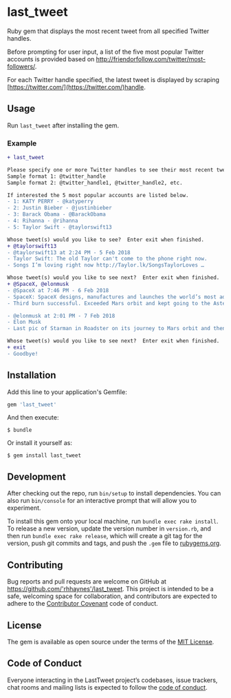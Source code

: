 # last_tweet

Ruby gem that displays the most recent tweet from all specified Twitter handles.

Before prompting for user input, a list of the five most popular Twitter accounts is provided based on http://friendorfollow.com/twitter/most-followers/.

For each Twitter handle specified, the latest tweet is displayed by scraping [https://twitter.com/](https://twitter.com/)handle.

## Usage

Run `last_tweet` after installing the gem.

### Example

```diff
+ last_tweet

Please specify one or more Twitter handles to see their most recent tweet.
Sample format 1: @twitter_handle
Sample format 2: @twitter_handle1, @twitter_handle2, etc.

If interested the 5 most popular accounts are listed below.
- 1: KATY PERRY - @katyperry
- 2: Justin Bieber - @justinbieber
- 3: Barack Obama - @BarackObama
- 4: Rihanna - @rihanna
- 5: Taylor Swift - @taylorswift13

Whose tweet(s) would you like to see?  Enter exit when finished.
+ @taylorswift13
- @taylorswift13 at 2:24 PM - 5 Feb 2018
- Taylor Swift: The old Taylor can't come to the phone right now.
- Songs I’m loving right now http://Taylor.lk/SongsTaylorLoves …

Whose tweet(s) would you like to see next?  Enter exit when finished.
+ @SpaceX, @elonmusk
- @SpaceX at 7:46 PM - 6 Feb 2018
- SpaceX: SpaceX designs, manufactures and launches the world’s most advanced rockets and spacecraft.
- Third burn successful. Exceeded Mars orbit and kept going to the Asteroid Belt.pic.twitter.com/bKhRN73WHF

- @elonmusk at 2:01 PM - 7 Feb 2018
- Elon Musk
- Last pic of Starman in Roadster on its journey to Mars orbit and then the Asteroid Belt https://www.instagram.com/p/Be6VZEzgAEk/

Whose tweet(s) would you like to see next?  Enter exit when finished.
+ exit
- Goodbye!
```

## Installation

Add this line to your application's Gemfile:

```ruby
gem 'last_tweet'
```

And then execute:

    $ bundle

Or install it yourself as:

    $ gem install last_tweet

## Development

After checking out the repo, run `bin/setup` to install dependencies. You can also run `bin/console` for an interactive prompt that will allow you to experiment.

To install this gem onto your local machine, run `bundle exec rake install`. To release a new version, update the version number in `version.rb`, and then run `bundle exec rake release`, which will create a git tag for the version, push git commits and tags, and push the `.gem` file to [rubygems.org](https://rubygems.org).

## Contributing

Bug reports and pull requests are welcome on GitHub at https://github.com/'rhhaynes'/last_tweet. This project is intended to be a safe, welcoming space for collaboration, and contributors are expected to adhere to the [Contributor Covenant](http://contributor-covenant.org) code of conduct.

## License

The gem is available as open source under the terms of the [MIT License](https://opensource.org/licenses/MIT).

## Code of Conduct

Everyone interacting in the LastTweet project’s codebases, issue trackers, chat rooms and mailing lists is expected to follow the [code of conduct](https://github.com/'rhhaynes'/last_tweet/blob/master/CODE_OF_CONDUCT.md).
